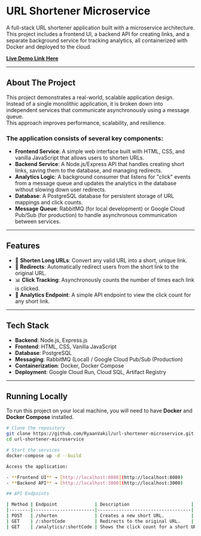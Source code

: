 # URL Shortener Microservice

A full-stack URL shortener application built with a microservice architecture.  
This project includes a frontend UI, a backend API for creating links, and a separate background service for tracking analytics, all containerized with Docker and deployed to the cloud.

[**Live Demo Link Here**](https://url-frontend-service-777746021236.asia-south1.run.app/) 

---

## About The Project

This project demonstrates a real-world, scalable application design.  
Instead of a single monolithic application, it is broken down into independent services that communicate asynchronously using a message queue.  
This approach improves performance, scalability, and resilience.

### The application consists of several key components:

- **Frontend Service**: A simple web interface built with HTML, CSS, and vanilla JavaScript that allows users to shorten URLs.  
- **Backend Service**: A Node.js/Express API that handles creating short links, saving them to the database, and managing redirects.  
- **Analytics Logic**: A background consumer that listens for "click" events from a message queue and updates the analytics in the database without slowing down user redirects.  
- **Database**: A PostgreSQL database for persistent storage of URL mappings and click counts.  
- **Message Queue**: RabbitMQ (for local development) or Google Cloud Pub/Sub (for production) to handle asynchronous communication between services.  

---

## Features

- 🔗 **Shorten Long URLs**: Convert any valid URL into a short, unique link.  
- 🚀 **Redirects**: Automatically redirect users from the short link to the original URL.  
- 📊 **Click Tracking**: Asynchronously counts the number of times each link is clicked.  
- 📡 **Analytics Endpoint**: A simple API endpoint to view the click count for any short link.  

---

## Tech Stack

- **Backend**: Node.js, Express.js  
- **Frontend**: HTML, CSS, Vanilla JavaScript  
- **Database**: PostgreSQL  
- **Messaging**: RabbitMQ (Local) / Google Cloud Pub/Sub (Production)  
- **Containerization**: Docker, Docker Compose  
- **Deployment**: Google Cloud Run, Cloud SQL, Artifact Registry  

---

## Running Locally

To run this project on your local machine, you will need to have **Docker** and **Docker Compose** installed.

```bash
# Clone the repository
git clone https://github.com/RyaanVakil/url-shortener-microservice.git
cd url-shortener-microservice

# Start the services
docker-compose up -d --build

Access the application:

- **Frontend UI** → [http://localhost:8080](http://localhost:8080)  
- **Backend API** → [http://localhost:3000](http://localhost:3000)  

## API Endpoints

| Method | Endpoint              | Description                       |
|--------|-----------------------|-----------------------------------|
| POST   | /shorten              | Creates a new short URL.          |
| GET    | /:shortCode           | Redirects to the original URL.    |
| GET    | /analytics/:shortCode | Shows the click count for a short URL. |